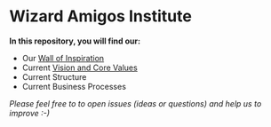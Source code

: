 # Wizard Amigos Institute

**In this repository, you will find our:**
* Our [Wall of Inspiration](CONTENT/wallofinspiration.markdown)
* Current [Vision and Core Values](CONTENT/visionandvalues.markdown)
* Current Structure
* Current Business Processes

*Please feel free to to open issues (ideas or questions) and help us to improve :-)*
